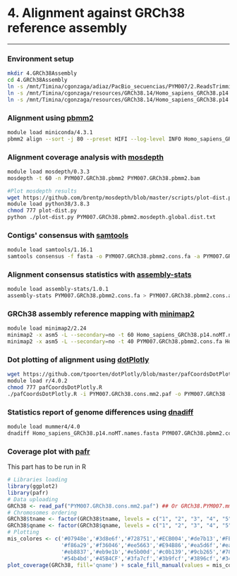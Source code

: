 # 4. Alignment against GRCh38 reference assembly
***

### Environment setup
```bash
mkdir 4.GRCh38Assembly
cd 4.GRCh38Assembly
ln -s /mnt/Timina/cgonzaga/adiaz/PacBio_secuencias/PYM007/2.ReadsTrimming/Hifiadapterfilt_PYM007/PYM007_reads.filt.fastq.gz
ln -s /mnt/Timina/cgonzaga/resources/GRCh38.14/Homo_sapiens_GRCh38.p14.noMT.names.fasta . 
ln -s /mnt/Timina/cgonzaga/resources/GRCh38.14/Homo_sapiens_GRCh38.p14.noMT.names.fasta.fai .
```
### Alignment using [pbmm2](https://github.com/PacificBiosciences/pbmm2)
```bash
module load miniconda/4.3.1
pbmm2 align --sort -j 80 --preset HIFI --log-level INFO Homo_sapiens_GRCh38.p14.noMT.names.fasta PYM007_reads.filt.fastq.gz PYM007.GRCh38.pbmm2.bam
```
### Alignment coverage analysis with [mosdepth](https://github.com/brentp/mosdepth)
```bash
module load mosdepth/0.3.3 
mosdepth -t 60 -n PYM007.GRCh38.pbmm2 PYM007.GRCh38.pbmm2.bam
```
```bash
#Plot mosdepth results
wget https://github.com/brentp/mosdepth/blob/master/scripts/plot-dist.py 
module load python38/3.8.3
chmod 777 plot-dist.py
python ./plot-dist.py PYM007.GRCh38.pbmm2.mosdepth.global.dist.txt
```
### Contigs' consensus with [samtools](https://github.com/samtools/samtools)
```bash
module load samtools/1.16.1 
samtools consensus -f fasta -o PYM007.GRCh38.pbmm2.cons.fa -a PYM007.GRCh38.pbmm2.bam
```
### Alignment consensus statistics with [assembly-stats](https://github.com/sanger-pathogens/assembly-stats)
```bash
module load assembly-stats/1.0.1
assembly-stats PYM007.GRCh38.pbmm2.cons.fa > PYM007.GRCh38.pbmm2.cons.assemblystats
```
### GRCh38 assembly reference mapping with [minimap2](https://github.com/lh3/minimap2)
```bash
module load minimap2/2.24
minimap2 -x asm5 -L --secondary=no -t 60 Homo_sapiens_GRCh38.p14.noMT.names.fasta PYM007.GRCh38.pbmm2.cons.fa > PYM007.GRCh38.cons.mm2.paf
minimap2 -x asm5 -L --secondary=no -t 40 PYM007.GRCh38.pbmm2.cons.fa Homo_sapiens_GRCh38.p14.noMT.names.fasta > GRCh38.PYM007.mm2.paf
```
### Dot plotting of alignment using [dotPlotly](https://github.com/tpoorten/dotPlotly)
```bash
wget https://github.com/tpoorten/dotPlotly/blob/master/pafCoordsDotPlotly.R
module load r/4.0.2
chmod 777 pafCoordsDotPlotly.R
./pafCoordsDotPlotly.R -i PYM007.GRCh38.cons.mm2.paf -o PYM007.GRCh38 -s -t -l -x
```
### Statistics report of genome differences using [dnadiff](https://github.com/marbl/MUMmer3/blob/master/docs/dnadiff.README)
```bash
module load mummer4/4.0
dnadiff Homo_sapiens_GRCh38.p14.noMT.names.fasta PYM007.GRCh38.pbmm2.cons.fa
```
### Coverage plot with [pafr](https://cran.r-project.org/web/packages/pafr/vignettes/Introduction_to_pafr.html)
This part has to be run in R
```R
# Libraries loading
library(ggplot2)
library(pafr)
# Data uploading
GRCh38 <- read_paf("PYM007.GRCh38.cons.mm2.paf") ## Or GRCh38.PYM007.mm2.paf
# Chromosomes ordering
GRCh38$tname <- factor(GRCh38$tname, levels = c("1", "2", "3", "4", "5", "6", "7", "8", "9", "10", "11", "12", "13", "14", "15", "16", "17", "18", "19", "20", "21", "22", "X", "Y"))
GRCh38$qname <- factor(GRCh38$qname, levels = c("1", "2", "3", "4", "5", "6", "7", "8", "9", "10", "11", "12", "13", "14", "15", "16", "17", "18", "19", "20", "21", "22", "X", "Y"))
# Plotting
mis_colores <- c('#07948e','#3d8e6f','#728751','#ECB004','#de7b13','#FE7701',
                 '#f86a29','#f36046','#ee5663','#E94B86','#ea5d6f','#ea7353',
                 '#eb8837','#eb9e1b','#e5b00d','#c0b139','#9cb265','#78b391',
                 '#54b4bd','#45B4CF','#3fa7cf','#3b9fcf','#3896cf','#348ecf')
plot_coverage(GRCh38, fill='qname') + scale_fill_manual(values = mis_colores) 
```

